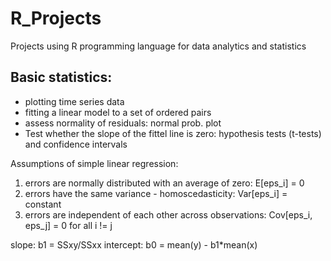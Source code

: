 # R_Projects
Projects using R programming language for data analytics and statistics

## Basic statistics: 
- plotting time series data
- fitting a linear model to a set of ordered pairs
- assess normality of residuals: normal prob. plot 
- Test whether the slope of the fittel line is zero: hypothesis tests (t-tests) and confidence intervals

Assumptions of simple linear regression:
1. errors are normally distributed with an average of zero: E[eps_i] = 0
2. errors have the same variance - homoscedasticity: Var[eps_i] = constant
3. errors are independent of each other across observations: Cov[eps_i, eps_j] = 0 for all i != j

slope: b1 = SSxy/SSxx 
intercept: b0 = mean(y) - b1*mean(x)




